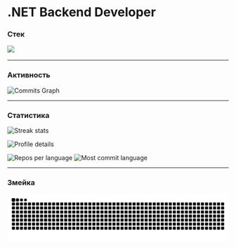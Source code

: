 # .NET Backend Developer

### Стек
<p align="left">
  <img src="https://skillicons.dev/icons?i=cs,dotnet,go,postgres,redis,docker,linux,git" />
</p>

---

### Активность
![Commits Graph](https://github-readme-activity-graph.vercel.app/graph?username=MonoBehav1our&theme=react-dark&hide_border=true)

---

### Статистика
<p align="left">
  <img src="https://streak-stats.demolab.com.com?user=MonoBehav1our&theme=github-dark&hide_border=true" alt="Streak stats" />
</p>

<p align="left">
  <img src="https://github-profile-summary-cards.vercel.app/api/cards/profile-details?username=MonoBehav1our&theme=github_dark" alt="Profile details" />
</p>

<p align="left">
  <img src="https://github-profile-summary-cards.vercel.app/api/cards/repos-per-language?username=MonoBehav1our&theme=github_dark" alt="Repos per language" />
  <img src="https://github-profile-summary-cards.vercel.app/api/cards/most-commit-language?username=MonoBehav1our&theme=github_dark" alt="Most commit language" />
</p>

---

### Змейка
![Snake animation](https://raw.githubusercontent.com/MonoBehav1our/MonoBehav1our/output/github-contribution-grid-snake.svg)
